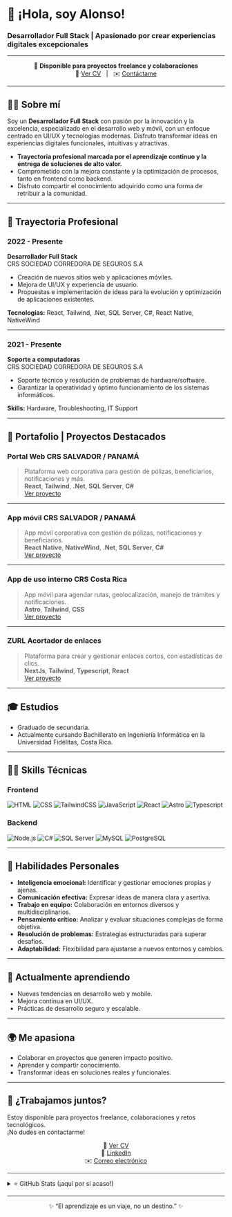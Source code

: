 # 👋 ¡Hola, soy Alonso!  
### Desarrollador Full Stack | Apasionado por crear experiencias digitales excepcionales

---

<div align="center">

🎯 **Disponible para proyectos freelance y colaboraciones**  
📄 [Ver CV](#) &nbsp; | &nbsp; ✉️ [Contáctame](mailto:tu-correo@ejemplo.com)  
</div>

---

## 🧑‍💻 Sobre mí

Soy un **Desarrollador Full Stack** con pasión por la innovación y la excelencia, especializado en el desarrollo web y móvil, con un enfoque centrado en UI/UX y tecnologías modernas. Disfruto transformar ideas en experiencias digitales funcionales, intuitivas y atractivas.

- **Trayectoria profesional marcada por el aprendizaje continuo y la entrega de soluciones de alto valor.**
- Comprometido con la mejora constante y la optimización de procesos, tanto en frontend como backend.
- Disfruto compartir el conocimiento adquirido como una forma de retribuir a la comunidad.

---

## 🚀 Trayectoria Profesional

### 2022 - Presente  
**Desarrollador Full Stack**  
CRS SOCIEDAD CORREDORA DE SEGUROS S.A  
- Creación de nuevos sitios web y aplicaciones móviles.
- Mejora de UI/UX y experiencia de usuario.
- Propuestas e implementación de ideas para la evolución y optimización de aplicaciones existentes.

**Tecnologías:** React, Tailwind, .Net, SQL Server, C#, React Native, NativeWind

---

### 2021 - Presente  
**Soporte a computadoras**  
CRS SOCIEDAD CORREDORA DE SEGUROS S.A  
- Soporte técnico y resolución de problemas de hardware/software.
- Garantizar la operatividad y óptimo funcionamiento de los sistemas informáticos.

**Skills:** Hardware, Troubleshooting, IT Support

---

## 💼 Portafolio | Proyectos Destacados

### Portal Web CRS SALVADOR / PANAMÁ
> Plataforma web corporativa para gestión de pólizas, beneficiarios, notificaciones y más.  
**React**, **Tailwind**, **.Net**, **SQL Server**, **C#**  
[Ver proyecto](#)

---

### App móvil CRS SALVADOR / PANAMÁ
> App móvil corporativa con gestión de pólizas, notificaciones y beneficiarios.  
**React Native**, **NativeWind**, **.Net**, **SQL Server**, **C#**  
[Ver proyecto](#)

---

### App de uso interno CRS Costa Rica
> App móvil para agendar rutas, geolocalización, manejo de trámites y notificaciones.  
**Astro**, **Tailwind**, **CSS**  
[Ver proyecto](#)

---

### ZURL Acortador de enlaces
> Plataforma para crear y gestionar enlaces cortos, con estadísticas de clics.  
**NextJs**, **Tailwind**, **Typescript**, **React**  
[Ver proyecto](#)

---

## 🎓 Estudios

- Graduado de secundaria.
- Actualmente cursando Bachillerato en Ingeniería Informática en la Universidad Fidélitas, Costa Rica.

---

## 👨‍💻 Skills Técnicas

### Frontend
![HTML](https://img.shields.io/badge/-HTML5-E34F26?style=flat-square&logo=html5&logoColor=white)
![CSS](https://img.shields.io/badge/-CSS3-1572B6?style=flat-square&logo=css3)
![TailwindCSS](https://img.shields.io/badge/-Tailwind-38B2AC?style=flat-square&logo=tailwind-css&logoColor=white)
![JavaScript](https://img.shields.io/badge/-JavaScript-F7DF1E?style=flat-square&logo=javascript&logoColor=black)
![React](https://img.shields.io/badge/-React-61DAFB?style=flat-square&logo=react&logoColor=black)
![Astro](https://img.shields.io/badge/-Astro-1A1A1A?style=flat-square&logo=astro&logoColor=white)
![Typescript](https://img.shields.io/badge/-Typescript-3178C6?style=flat-square&logo=typescript&logoColor=white)

### Backend
![Node.js](https://img.shields.io/badge/-Node.js-339933?style=flat-square&logo=node.js&logoColor=white)
![C#](https://img.shields.io/badge/-C%23-239120?style=flat-square&logo=c-sharp&logoColor=white)
![SQL Server](https://img.shields.io/badge/-SQL%20Server-CC2927?style=flat-square&logo=microsoft-sql-server&logoColor=white)
![MySQL](https://img.shields.io/badge/-MySQL-4479A1?style=flat-square&logo=mysql&logoColor=white)
![PostgreSQL](https://img.shields.io/badge/-PostgreSQL-336791?style=flat-square&logo=postgresql&logoColor=white)

---

## 🧠 Habilidades Personales

- **Inteligencia emocional:** Identificar y gestionar emociones propias y ajenas.
- **Comunicación efectiva:** Expresar ideas de manera clara y asertiva.
- **Trabajo en equipo:** Colaboración en entornos diversos y multidisciplinarios.
- **Pensamiento crítico:** Analizar y evaluar situaciones complejas de forma objetiva.
- **Resolución de problemas:** Estrategias estructuradas para superar desafíos.
- **Adaptabilidad:** Flexibilidad para ajustarse a nuevos entornos y cambios.

---

## 🌱 Actualmente aprendiendo

- Nuevas tendencias en desarrollo web y mobile.
- Mejora continua en UI/UX.
- Prácticas de desarrollo seguro y escalable.

---

## 🌍 Me apasiona

- Colaborar en proyectos que generen impacto positivo.
- Aprender y compartir conocimiento.
- Transformar ideas en soluciones reales y funcionales.

---

## 🤝 ¿Trabajamos juntos?

Estoy disponible para proyectos freelance, colaboraciones y retos tecnológicos.  
¡No dudes en contactarme!

<div align="center">

📄 [Ver CV](#)  
🔗 [LinkedIn](#)  
✉️ [Correo electrónico](mailto:tu-correo@ejemplo.com)

</div>

---

<details>
<summary>⭐️ GitHub Stats (¡aquí por si acaso!)</summary>

![hdz-Mastery's GitHub stats](https://github-readme-stats.vercel.app/api?username=hdz-Mastery&show_icons=true&theme=radical)

</details>

---

<div align="center">
  
✨ “El aprendizaje es un viaje, no un destino.” ✨

</div>
